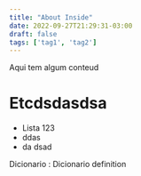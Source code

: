 ```yaml
---
title: "About Inside"
date: 2022-09-27T21:29:31-03:00
draft: false
tags: ['tag1', 'tag2']
---
```


Aqui tem algum conteud
# Etcdsdasdsa
- Lista 123
- ddas
- da dsad

Dicionario
: Dicionario definition